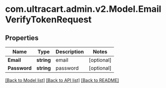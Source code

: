 # com.ultracart.admin.v2.Model.EmailVerifyTokenRequest
## Properties

Name | Type | Description | Notes
------------ | ------------- | ------------- | -------------
**Email** | **string** | email | [optional] 
**Password** | **string** | password | [optional] 


[[Back to Model list]](../README.md#documentation-for-models) [[Back to API list]](../README.md#documentation-for-api-endpoints) [[Back to README]](../README.md)

